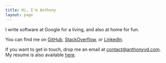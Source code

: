 ```yaml
---
title: Hi, I'm Anthony
layout: page
---
```

I write software at Google for a living, and also at home for fun.

You can find me on [GitHub](https://github.com/anthonyvd), [StackOverflow](https://stackoverflow.com/story/anthonyvd), or [LinkedIn](https://www.linkedin.com/in/anthonyvd).

If you want to get in touch, drop me an email at <a href='mailto:contact@anthonyvd.com'>contact@anthonyvd.com</a>. My resume is also available [here](/resume).